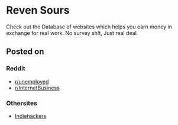 # Reven Sours

Check out the Database of websites which helps you earn money in exchange for real work. No survey sh!t, Just real deal.

## Posted on

### Reddit

* [r/unemployed](https://www.reddit.com/r/Unemployed/comments/8qqxjl/i_made_a_curated_list_of_website_which_pays_its/)
* [r/InternetBusiness](https://www.reddit.com/r/InternetBusiness/comments/8qqz9b/i_made_a_list_of_websites_which_allows_its_users/)

### Othersites

* [Indiehackers](https://www.indiehackers.com/forum/show-ih-a-curated-list-of-real-online-income-sources-5816e4f7c8)

